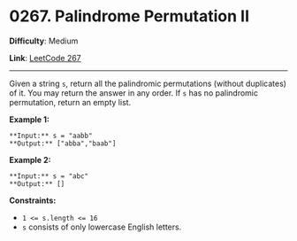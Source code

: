 # 0267. Palindrome Permutation II

**Difficulty**: Medium

**Link**: [LeetCode 267](https://leetcode.com/problems/palindrome-permutation-ii/)

---

Given a string `s`, return all the palindromic permutations (without duplicates) of it. You may return the answer in any order. If `s` has no palindromic permutation, return an empty list.

**Example 1:**

    **Input:** s = "aabb"
    **Output:** ["abba","baab"]

**Example 2:**

    **Input:** s = "abc"
    **Output:** []

**Constraints:**

* `1 <= s.length <= 16`
* `s` consists of only lowercase English letters.
